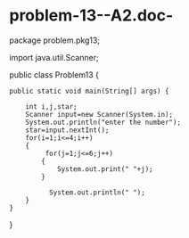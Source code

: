 # problem-13--A2.doc-


package problem.pkg13;

import java.util.Scanner;

public class Problem13 {

    public static void main(String[] args) {
        
        int i,j,star;
        Scanner input=new Scanner(System.in);
        System.out.println("enter the number");
        star=input.nextInt();
        for(i=1;i<=4;i++)
        {
             for(j=1;j<=6;j++)
            {
                System.out.print(" "+j);
            }
             
              System.out.println(" ");
        }
    }
    
}
